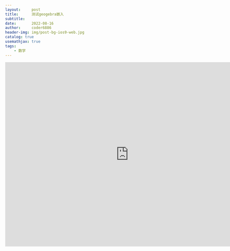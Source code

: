 ```yaml
---
layout:     post
title:      测试geogebra嵌入
subtitle:   
date:       2022-08-16
author:     coder6886
header-img: img/post-bg-ios9-web.jpg
catalog: true
usemathjax: true
tags:
    - 数学
---
```

<meta name=viewport content="width=device-width,initial-scale=1">  
<meta charset="utf-8"/>

<iframe scrolling="no" src="https://www.geogebra.org/material/iframe/id/y9xxvqpj/width/875/height/562/border/888888/smb/false/stb/false/stbh/false/ai/false/asb/false/sri/true/rc/false/ld/true/sdz/true/ctl/false" width="800" height="600"  style="border: 1px solid #e4e4e4;border-radius: 0px;" frameborder="0"></iframe>